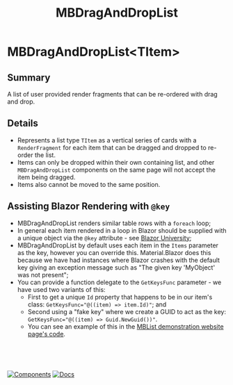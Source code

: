 ﻿---
uid: C.MBDragAndDropList
title: MBDragAndDropList
---
# MBDragAndDropList&lt;TItem&gt;

## Summary

A list of user provided render fragments that can be re-ordered with drag and drop.

## Details

- Represents a list type `TItem` as a vertical series of cards with a `RenderFragment` for each item that can be dragged and dropped to re-order the list.
- Items can only be dropped within their own containing list, and other `MBDragAndDropList` components on the same page will not accept the item being dragged.
- Items also cannot be moved to the same position.

## Assisting Blazor Rendering with `@key`

- MBDragAndDropList renders similar table rows with a `foreach` loop;
- In general each item rendered in a loop in Blazor should be supplied with a unique object via the `@key` attribute - see [Blazor University](https://blazor-university.com/components/render-trees/optimising-using-key/);
- MBDragAndDropList by default uses each item in the `Items` parameter as the key, however you can override this. Material.Blazor does this because we have had instances where Blazor crashes with the default key giving an exception message such as "The given key 'MyObject' was not present";
- You can provide a function delegate to the `GetKeysFunc` parameter - we have used two variants of this:
  - First to get a unique `Id` property that happens to be in our item's class: `GetKeysFunc="@((item) => item.Id)"`; and
  - Second using a "fake key" where we create a GUID to act as the key: `GetKeysFunc="@((item) => Guid.NewGuid())"`.
  - You can see an example of this in the [MBList demonstration website page's code](https://github.com/Material-Blazor/Material.Blazor/blob/main/Material.Blazor.Website/Pages/List.razor#L155).

&nbsp;

&nbsp;

[![Components](https://img.shields.io/static/v1?label=Components&message=Core&color=red)](xref:A.PlusComponents)
[![Docs](https://img.shields.io/static/v1?label=API%20Documentation&message=MBDragAndDropList&color=brightgreen)](xref:Material.Blazor.MBDragAndDropList`1)

